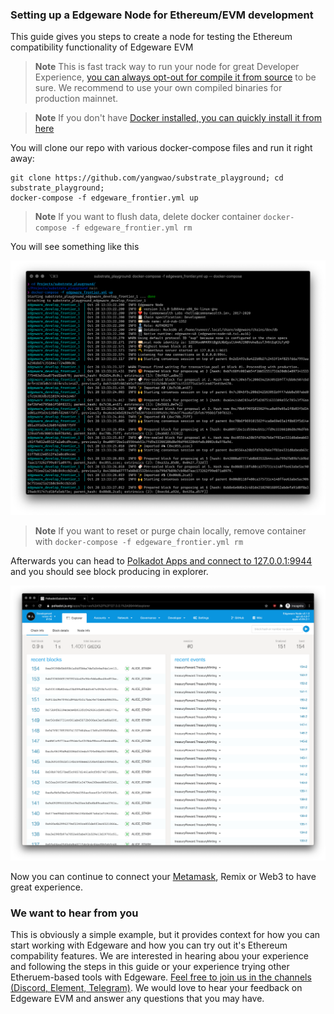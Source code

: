 ### Setting up a Edgeware Node for Ethereum/EVM development

This guide gives you steps to create a node for testing the Ethereum compatibility functionality of Edgeware EVM

> **Note** This is fast track way to run your node for great Developer Experience, [you can always opt-out for compile it from source](https://github.com/hicommonwealth/edgeware-node/tree/edgeware-frontier) to be sure. We recommend to use your own compiled binaries for production mainnet.

> **Note** If you don't have [Docker installed, you can quickly install it from here](https://docs.docker.com/get-docker/)

You will clone our repo with various docker-compose files and run it right away:

```shell
git clone https://github.com/yangwao/substrate_playground; cd substrate_playground;
docker-compose -f edgeware_frontier.yml up
```
> **Note** If you want to flush data, delete docker container `docker-compose -f edgeware_frontier.yml rm` 

You will see something like this

![Running-Edgeware-EVM-node](./assets/node-setup-run.png)

> **Note** If you want to reset or purge chain locally, remove container with `docker-compose -f edgeware_frontier.yml rm`

Afterwards you can head to [Polkadot Apps and connect to 127.0.0.1:9944](https://polkadot.js.org/apps/?rpc=ws%3A%2F%2F127.0.0.1%3A9944#/explorer) and you should see block producing in explorer.

![Edgeware-EVM-producing-blocks](./assets/frontier-explorer.png)

Now you can continue to connect your [Metamask](4/interacting-with-a-Edgeware-node-using-metamask.md), Remix or Web3 to have great experience.

### We want to hear from you

This is obviously a simple example, but it provides context for how you can start working with Edgeware and how you can try out it's Ethereum compability features. We are interested in hearing abou your experience and following the steps in this guide or your experience trying other Etheruem-based tools with Edgeware. [Feel free to join us in the channels (Discord, Element, Telegram)](https://linktr.ee/edg_developers). We would love to hear your feedback on Edgeware EVM and answer any questions that you may have.